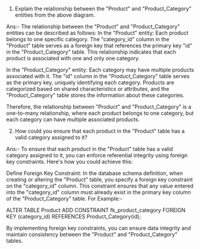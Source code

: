 1. Explain the relationship between the "Product" and "Product_Category" entities from the above diagram.
   
Ans:- 
  The relationship between the "Product" and "Product_Category" entities can be described as follows:
  In the "Product" entity:
  Each product belongs to one specific category.
  The "category_id" column in the "Product" table serves as a foreign key that references the primary key "id" in the "Product_Category" table.
  This relationship indicates that each product is associated with one and only one category.

  In the "Product_Category" entity:
  Each category may have multiple products associated with it.
  The "id" column in the "Product_Category" table serves as the primary key, uniquely identifying each category.
  Products are categorized based on shared characteristics or attributes, and the "Product_Category" table stores the information about these categories.

  Therefore, the relationship between "Product" and "Product_Category" is a one-to-many relationship, where each product belongs to one category, but each category can have multiple associated products.

2. How could you ensure that each product in the "Product" table has a valid category assigned to it?
   
Ans:-
  To ensure that each product in the "Product" table has a valid category assigned to it, you can enforce referential integrity using foreign key constraints. Here's how you could achieve this:

  Define Foreign Key Constraint: In the database schema definition, when creating or altering the "Product" table, you specify a foreign key constraint on the "category_id" column. 
  This constraint ensures that any value entered into the "category_id" column must already exist in the primary key column of the "Product_Category" table. For Example:-

   ALTER TABLE Product
   ADD CONSTRAINT fk_product_category
   FOREIGN KEY (category_id)
   REFERENCES Product_Category(id);

   By implementing foreign key constraints, you can ensure data integrity and maintain consistency between the "Product" and "Product_Category" tables.
